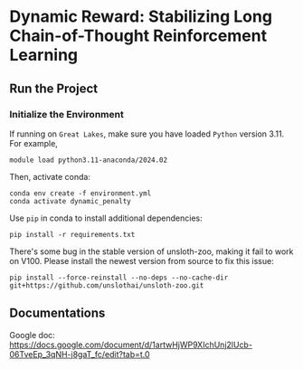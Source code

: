 # Dynamic Reward: Stabilizing Long Chain-of-Thought Reinforcement Learning

## Run the Project

### Initialize the Environment

If running on `Great Lakes`, make sure you have loaded `Python` version 3.11. For example,
```Shell
module load python3.11-anaconda/2024.02
```

Then, activate conda:
```Shell
conda env create -f environment.yml
conda activate dynamic_penalty
```

Use `pip` in conda to install additional dependencies:
```Shell
pip install -r requirements.txt
```

There's some bug in the stable version of unsloth-zoo, making it fail to work on V100. Please install the newest version from source to fix this issue:
```Shell
pip install --force-reinstall --no-deps --no-cache-dir git+https://github.com/unslothai/unsloth-zoo.git
```

## Documentations
Google doc: https://docs.google.com/document/d/1artwHjWP9XIchUnj2lUcb-06TveEp_3qNH-j8gaT_fc/edit?tab=t.0
